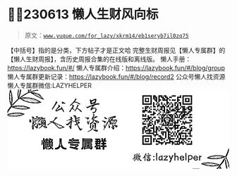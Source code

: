 # 🎨😋230613 懒人生财风向标

> 原文：[`www.yuque.com/for_lazy/xkrm14/eb1seryb7il0zq75`](https://www.yuque.com/for_lazy/xkrm14/eb1seryb7il0zq75)

<ne-p id="u42b8e8d2" data-lake-id="u42b8e8d2"><ne-text id="u9a92fb96">【中括号】指的是分类，下方帖子才是正文哈</ne-text></ne-p> <ne-p id="udeaa4820" data-lake-id="udeaa4820"><ne-text id="u49dc7582">完整生财周报见【懒人专属群】的【懒人生财周报】，含历史周报合集的在线版和离线版。</ne-text></ne-p> <ne-p id="u4d63fa2b" data-lake-id="u4d63fa2b"><ne-text id="u10e62cb7">懒人手册：</ne-text>[<ne-text id="u605f6dd2">https://lazybook.fun/#/</ne-text>](https://lazybook.fun/#/)</ne-p> <ne-p id="u479c85d4" data-lake-id="u479c85d4"><ne-text id="u512d1baa">懒人专属群介绍：</ne-text>[<ne-text id="ub383af83">https://lazybook.fun/#/blog/group</ne-text>](https://lazybook.fun/#/blog/group)</ne-p> <ne-p id="u486a52eb" data-lake-id="u486a52eb"><ne-text id="uaf1e146c">懒人专属群更新记录：</ne-text>[<ne-text id="u7bcd4a65">https://lazybook.fun/#/blog/record2</ne-text>](https://lazybook.fun/#/blog/record2)</ne-p> <ne-p id="ue5768501" data-lake-id="ue5768501"><ne-card data-card-name="image" data-card-type="inline" id="u63470239" data-event-boundary="card" class="ne-spacing-all">公众号懒人找资源懒人专属群微信:LAZYHELPER![专属群.jpg](img/b450cfcae9c96e02bebcecd54e7093e7.png)</ne-card></ne-p>